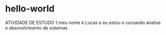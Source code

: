 # hello-world
ATIVIDADE DE ESTUDO 1
meu nome é Lucas e eu estou o cursando analise e desnvolvimento de sistemas 

